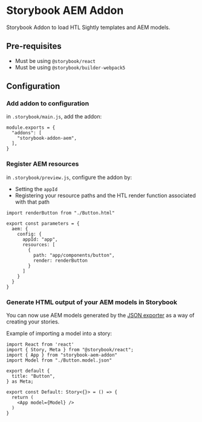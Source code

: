 # Storybook AEM Addon

Storybook Addon to load HTL Sightly templates and AEM models.

## Pre-requisites

- Must be using `@storybook/react`
- Must be using `@storybook/builder-webpack5`

## Configuration

### Add addon to configuration

in `.storybook/main.js`, add the addon:

```
module.exports = {
  "addons": [
    "storybook-addon-aem",
  ],
}
```

### Register AEM resources

in `.storybook/preview.js`, configure the addon by:
- Setting the `appId`
- Registering your resource paths and the HTL render function associated with that path

```
import renderButton from "./Button.html"

export const parameters = {
  aem: {
    config: {
      appId: "app",
      resources: [
        {
          path: "app/components/button",
          render: renderButton
        }
      ]
    }
  }
}
```

### Generate HTML output of your AEM models in Storybook

You can now use AEM models generated by the [JSON exporter](https://experienceleague.adobe.com/docs/experience-manager-65/developing/components/json-exporter.html?lang=en) as a way of creating your stories.

Example of importing a model into a story:

```
import React from 'react'
import { Story, Meta } from "@storybook/react";
import { App } from "storybook-aem-addon"
import Model from "./Button.model.json"

export default {
  title: "Button",
} as Meta;

export const Default: Story<{}> = () => {
  return (
    <App model={Model} />
  )
}
```